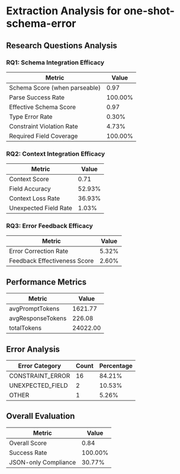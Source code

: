 # Extraction Analysis for one-shot-schema-error

## Research Questions Analysis

### RQ1: Schema Integration Efficacy

| Metric | Value |
|--------|-------|
| Schema Score (when parseable) | 0.97 |
| Parse Success Rate | 100.00% |
| Effective Schema Score | 0.97 |
| Type Error Rate | 0.30% |
| Constraint Violation Rate | 4.73% |
| Required Field Coverage | 100.00% |

### RQ2: Context Integration Efficacy

| Metric | Value |
|--------|-------|
| Context Score | 0.71 |
| Field Accuracy | 52.93% |
| Context Loss Rate | 36.93% |
| Unexpected Field Rate | 1.03% |

### RQ3: Error Feedback Efficacy

| Metric | Value |
|--------|-------|
| Error Correction Rate | 5.32% |
| Feedback Effectiveness Score | 2.60% |

## Performance Metrics

| Metric | Value |
|--------|-------|
| avgPromptTokens | 1621.77 |
| avgResponseTokens | 226.08 |
| totalTokens | 24022.00 |

## Error Analysis

| Error Category | Count | Percentage |
|---------------|-------|------------|
| CONSTRAINT_ERROR | 16 | 84.21% |
| UNEXPECTED_FIELD | 2 | 10.53% |
| OTHER | 1 | 5.26% |

## Overall Evaluation

| Metric | Value |
|--------|-------|
| Overall Score | 0.84 |
| Success Rate | 100.00% |
| JSON-only Compliance | 30.77% |
